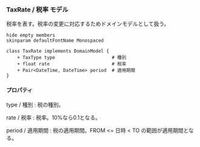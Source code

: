 ### TaxRate / 税率 モデル

税率を表す。税率の変更に対応するためドメインモデルとして扱う。

```plantuml
hide empty members
skinparam defaultFontName Monospaced

class TaxRate implements DomainModel {
    + TaxType type                     # 種別
    + float rate                       # 税率
    + Pair<DateTime, DateTime> period  # 適用期間
}
```

#### プロパティ

type / 種別
: 税の種別。

rate / 税率
: 税率。10%なら0.1となる。

period / 適用期間
: 税の適用期間。FROM <= 日時 < TO の範囲が適用期間となる。
